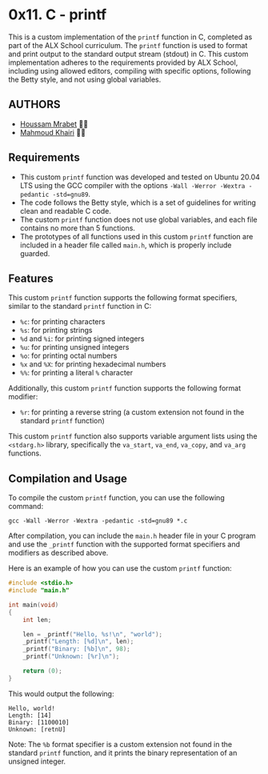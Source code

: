 # 0x11. C - printf

This is a custom implementation of the `printf` function in C, completed as part of the ALX School curriculum. The `printf` function is used to format and print output to the standard output stream (stdout) in C. This custom implementation adheres to the requirements provided by ALX School, including using allowed editors, compiling with specific options, following the Betty style, and not using global variables.

## AUTHORS

- [Houssam Mrabet](https://github.com/HoussamMrabet) 👨‍💻
- [Mahmoud Khairi](https://github.com/Mahmoud-Khairi) 👨‍💻

## Requirements

- This custom `printf` function was developed and tested on Ubuntu 20.04 LTS using the GCC compiler with the options `-Wall -Werror -Wextra -pedantic -std=gnu89`.
- The code follows the Betty style, which is a set of guidelines for writing clean and readable C code.
- The custom `printf` function does not use global variables, and each file contains no more than 5 functions.
- The prototypes of all functions used in this custom `printf` function are included in a header file called `main.h`, which is properly include guarded.

## Features

This custom `printf` function supports the following format specifiers, similar to the standard `printf` function in C:

- `%c`: for printing characters
- `%s`: for printing strings
- `%d` and `%i`: for printing signed integers
- `%u`: for printing unsigned integers
- `%o`: for printing octal numbers
- `%x` and `%X`: for printing hexadecimal numbers
- `%%`: for printing a literal `%` character

Additionally, this custom `printf` function supports the following format modifier:

- `%r`: for printing a reverse string (a custom extension not found in the standard `printf` function)

This custom `printf` function also supports variable argument lists using the `<stdarg.h>` library, specifically the `va_start`, `va_end`, `va_copy`, and `va_arg` functions.

## Compilation and Usage

To compile the custom `printf` function, you can use the following command:

```
gcc -Wall -Werror -Wextra -pedantic -std=gnu89 *.c
```

After compilation, you can include the `main.h` header file in your C program and use the `_printf` function with the supported format specifiers and modifiers as described above.

Here is an example of how you can use the custom `printf` function:

```c
#include <stdio.h>
#include "main.h"

int main(void)
{
    int len;

    len = _printf("Hello, %s!\n", "world");
    _printf("Length: [%d]\n", len);
    _printf("Binary: [%b]\n", 98);
    _printf("Unknown: [%r]\n");

    return (0);
}
```

This would output the following:

```
Hello, world!
Length: [14]
Binary: [1100010]
Unknown: [retnU]
```

Note: The `%b` format specifier is a custom extension not found in the standard `printf` function, and it prints the binary representation of an unsigned integer.